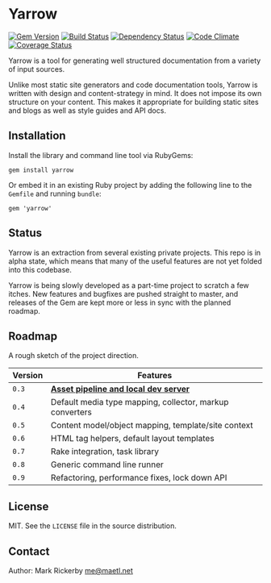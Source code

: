 Yarrow
======

[![Gem Version](http://img.shields.io/gem/v/yarrow.svg)][gem]
[![Build Status](http://img.shields.io/travis/maetl/yarrow.svg)][travis]
[![Dependency Status](http://img.shields.io/gemnasium/maetl/yarrow.svg)][gemnasium]
[![Code Climate](http://img.shields.io/codeclimate/github/maetl/yarrow.svg)][codeclimate]
[![Coverage Status](http://img.shields.io/coveralls/maetl/yarrow.svg)][coveralls]

[gem]: https://rubygems.org/gems/yarrow
[travis]: https://travis-ci.org/maetl/yarrow
[gemnasium]: https://gemnasium.com/maetl/yarrow
[codeclimate]: https://codeclimate.com/github/maetl/yarrow
[coveralls]: https://coveralls.io/r/maetl/yarrow

Yarrow is a tool for generating well structured documentation from a variety of input sources.

Unlike most static site generators and code documentation tools, Yarrow is written with design and content-strategy in mind. It does not impose its own structure on your content. This makes it appropriate for building static sites and blogs as well as style guides and API docs.

Installation
------------

Install the library and command line tool via RubyGems:

```
gem install yarrow
```

Or embed it in an existing Ruby project by adding the following line to the `Gemfile` and running `bundle`:

```
gem 'yarrow'
```

Status
------

Yarrow is an extraction from several existing private projects. This repo is in alpha state, which means that many of the useful features are not yet folded into this codebase.

Yarrow is being slowly developed as a part-time project to scratch a few itches. New features and bugfixes are pushed straight to master, and releases of the Gem are kept more or less in sync with the planned roadmap.

Roadmap
-------

A rough sketch of the project direction.

| Version | Features |
|---------|----------|
| `0.3`   | **[Asset pipeline and local dev server](https://github.com/maetl/yarrow/issues/48)** |
| `0.4`   | Default media type mapping, collector, markup converters |
| `0.5`   | Content model/object mapping, template/site context |
| `0.6`   | HTML tag helpers, default layout templates |
| `0.7`   | Rake integration, task library |
| `0.8`   | Generic command line runner |
| `0.9`   | Refactoring, performance fixes, lock down API |

License
-------

MIT. See the `LICENSE` file in the source distribution.

Contact
-------

Author: Mark Rickerby <me@maetl.net>
